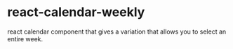 # react-calendar-weekly
react calendar component that gives  a variation that allows you to select an entire week.
